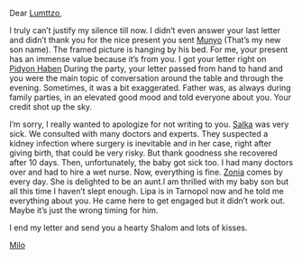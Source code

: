 Dear <a href="#" title="Nickname for Saba">Lumttzo</a>,

I truly can’t justify my silence till now. I didn’t even answer your last letter and didn’t thank you for the nice present you sent <a href="#" title="Munyo was born in 1935 so he was probably about 7 when he perished">Munyo</a> (That’s my new son name). The framed picture is hanging by his bed. For me, your present has an immense value because it’s from you. I got your letter right on <a href="#" title="The redemption of the first born. A Jewish tradition where first born son is redeemed by use of silver coins from his birth state of sanctity">Pidyon Haben</a> During the party, your letter passed from hand to hand and you were the main topic of conversation around the table and through the evening. Sometimes, it was a bit exaggerated. Father was, as always during family parties, in an elevated good mood and told everyone about you. Your credit shot up the sky.

I’m sorry, I really wanted to apologize for not writing to you. <a href="#" title="Milo’s wife">Salka</a> was very sick. We consulted with many doctors and experts. They suspected a kidney infection where surgery is inevitable and in her case, right after giving birth, that could be very risky. But thank goodness she recovered after 10 days. Then, unfortunately, the baby got sick too. I had many doctors over and had to hire a wet nurse. Now, everything is fine.
<a href="#" title="Saba’s sister">Zonia</a> comes by every day. She is delighted to be an aunt.I am thrilled with my baby son but all this time I haven’t slept enough. Lipa is in Tarnopol now and he told me everything about you. He came here to get engaged but it didn’t work out. Maybe it’s just the wrong timing for him.

I end my letter and send you a hearty Shalom and lots of kisses.

<a href="#" title="Saba’s brother">Milo</a>